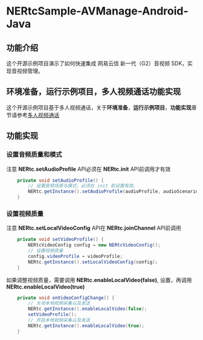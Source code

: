 # NERtcSample-AVManage-Android-Java

## 功能介绍

这个开源示例项目演示了如何快速集成 网易云信 新一代（G2）音视频 SDK，实现音视频管理。

## 环境准备，运行示例项目，多人视频通话功能实现

这个开源示例项目基于多人视频通话，关于**环境准备**，**运行示例项目**，**功能实现**章节请参考[多人视频通话](https://github.com/netease-im/Basic-Video-Call/blob/master/Group-Video/NERtcSample-GroupVideoCall-Android-Java/README.md)

## 功能实现

### 设置音频质量和模式

注意 **NERtc.setAudioProfile** API必须在 **NERtc.init** API前调用才有效

```java
    private void setAudioProfile() {
        // 设置音频场景与模式，必须在 init 前设置有效。
        NERtc.getInstance().setAudioProfile(audioProfile, audioScenario);
    }
```

### 设置视频质量

注意 **NERtc.setLocalVideoConfig** API在 **NERtc.joinChannel** API前调用

```java
    private void setVideoProfile() {
        NERtcVideoConfig config = new NERtcVideoConfig();
        // 设置视频质量
        config.videoProfile = videoProfile;
        NERtc.getInstance().setLocalVideoConfig(config);
    }
```

如果调整视频质量，需要调用 **NERtc.enableLocalVideo(false)**, 设置，再调用 **NERtc.enableLocalVideo(true)**

```java
    private void onVideoConfigChange() {
        // 关闭本地视频采集以及发送
        NERtc.getInstance().enableLocalVideo(false);
        setVideoProfile();
        // 开启本地视频采集以及发送
        NERtc.getInstance().enableLocalVideo(true);
    }
```




